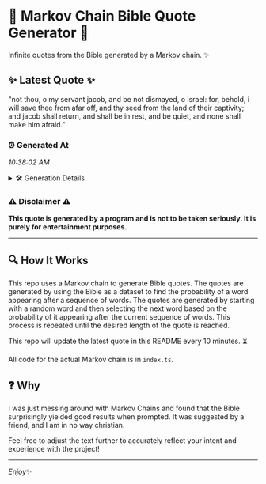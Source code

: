 # 📖 Markov Chain Bible Quote Generator 📖

Infinite quotes from the Bible generated by a Markov chain. ✨

## ✨ Latest Quote ✨
"not thou, o my servant jacob, and be not dismayed, o israel: for, behold, i will save thee from afar off, and thy seed from the land of their captivity; and jacob shall return, and shall be in rest, and be quiet, and none shall make him afraid."

### ⏰ Generated At
*10:38:02 AM*

<details>
    <summary>🛠️ Generation Details</summary>
    <p>
        <strong>🌱 Seed:</strong> not<br>
        <strong>🔄 Iterations:</strong> 47<br>
        <strong>📜 Context History:</strong><br>[ not ]: thou,<br>[ not, thou, ]: o<br>[ not, thou,, o ]: my<br>[ not, thou,, o, my ]: servant<br>[ not, thou,, o, my, servant ]: jacob,<br>[ not, thou,, o, my, servant, jacob, ]: and<br>[ thou,, o, my, servant, jacob,, and ]: be<br>[ o, my, servant, jacob,, and, be ]: not<br>[ my, servant, jacob,, and, be, not ]: dismayed,<br>[ servant, jacob,, and, be, not, dismayed, ]: o<br>[ jacob,, and, be, not, dismayed,, o ]: israel:<br>[ and, be, not, dismayed,, o, israel: ]: for,<br>[ be, not, dismayed,, o, israel:, for, ]: behold,<br>[ not, dismayed,, o, israel:, for,, behold, ]: i<br>[ dismayed,, o, israel:, for,, behold,, i ]: will<br>[ o, israel:, for,, behold,, i, will ]: save<br>[ israel:, for,, behold,, i, will, save ]: thee<br>[ for,, behold,, i, will, save, thee ]: from<br>[ behold,, i, will, save, thee, from ]: afar<br>[ i, will, save, thee, from, afar ]: off,<br>[ will, save, thee, from, afar, off, ]: and<br>[ save, thee, from, afar, off,, and ]: thy<br>[ thee, from, afar, off,, and, thy ]: seed<br>[ from, afar, off,, and, thy, seed ]: from<br>[ afar, off,, and, thy, seed, from ]: the<br>[ off,, and, thy, seed, from, the ]: land<br>[ and, thy, seed, from, the, land ]: of<br>[ thy, seed, from, the, land, of ]: their<br>[ seed, from, the, land, of, their ]: captivity;<br>[ from, the, land, of, their, captivity; ]: and<br>[ the, land, of, their, captivity;, and ]: jacob<br>[ land, of, their, captivity;, and, jacob ]: shall<br>[ of, their, captivity;, and, jacob, shall ]: return,<br>[ their, captivity;, and, jacob, shall, return, ]: and<br>[ captivity;, and, jacob, shall, return,, and ]: shall<br>[ and, jacob, shall, return,, and, shall ]: be<br>[ jacob, shall, return,, and, shall, be ]: in<br>[ shall, return,, and, shall, be, in ]: rest,<br>[ return,, and, shall, be, in, rest, ]: and<br>[ and, shall, be, in, rest,, and ]: be<br>[ shall, be, in, rest,, and, be ]: quiet,<br>[ be, in, rest,, and, be, quiet, ]: and<br>[ in, rest,, and, be, quiet,, and ]: none<br>[ rest,, and, be, quiet,, and, none ]: shall<br>[ and, be, quiet,, and, none, shall ]: make<br>[ be, quiet,, and, none, shall, make ]: him<br>[ quiet,, and, none, shall, make, him ]: afraid.<br>
    </p>
</details>

### ⚠️ Disclaimer ⚠️
**This quote is generated by a program and is not to be taken seriously. It is purely for entertainment purposes.**

---

## 🔍 How It Works

This repo uses a Markov chain to generate Bible quotes. The quotes are generated by using the Bible as a dataset to find the probability of a word appearing after a sequence of words. The quotes are generated by starting with a random word and then selecting the next word based on the probability of it appearing after the current sequence of words. This process is repeated until the desired length of the quote is reached.

This repo will update the latest quote in this README every 10 minutes. ⏳

All code for the actual Markov chain is in `index.ts`.

## ❓ Why

I was just messing around with Markov Chains and found that the Bible surprisingly yielded good results when prompted. 
It was suggested by a friend, and I am in no way christian.

Feel free to adjust the text further to accurately reflect your intent and experience with the project!

---

*Enjoy*✨
